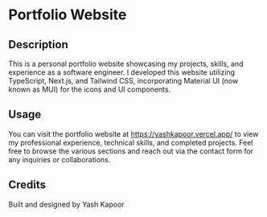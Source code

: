 # Portfolio Website 

## Description
This is a personal portfolio website showcasing my projects, skills, and experience as a software engineer. I developed this website utilizing TypeScript, Next.js, and Tailwind CSS, incorporating Material UI (now known as MUI) for the icons and UI components.

## Usage 
You can visit the portfolio website at https://yashkapoor.vercel.app/ to view my professional experience, technical skills, and completed projects. Feel free to browse the various sections and reach out via the contact form for any inquiries or collaborations. 

## Credits 
Built and designed by Yash Kapoor

